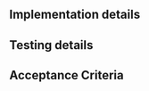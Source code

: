 <!--- Provide a general summary of the issue in the Title above -->

## Implementation details
<!-- Enter description of implementation that may help dev team  -->

## Testing details
<!-- Enter description of special test-cases-->

## Acceptance Criteria
<!-- Enter the conditions of satisfaction here. That is, the conditions that will satisfy the user/persona that the goal/benefit/value has been achieved -->
